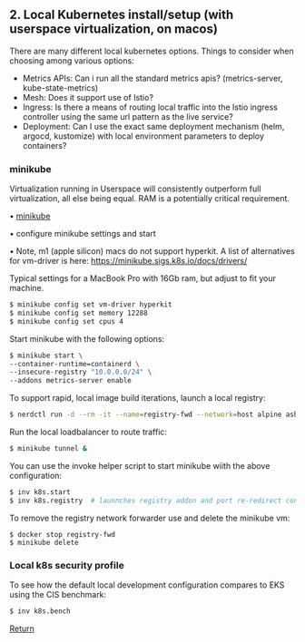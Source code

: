 ## 2. Local Kubernetes install/setup (with userspace virtualization, on macos) 

There are many different local kubernetes options. Things to consider when choosing among various options:  
- Metrics APIs: Can i run all the standard metrics apis? (metrics-server, kube-state-metrics)
- Mesh: Does it support use of Istio?
- Ingress: Is there a means of routing local traffic into the Istio ingress controller using the same url pattern as the live service?
- Deployment: Can I use the exact same deployment mechanism (helm, argocd, kustomize) with local environment parameters to deploy containers?

### minikube

Virtualization running in Userspace will consistently outperform full virtualization, all else being equal. RAM is a potentially critical requirement.  

• [minikube](https://minikube.sigs.k8s.io)

• configure minikube settings and start  

• Note, m1 (apple silicon) macs do not support hyperkit. A list of alternatives for vm-driver is here: https://minikube.sigs.k8s.io/docs/drivers/

Typical settings for a MacBook Pro with 16Gb ram, but adjust to fit your machine.  

```bash
$ minikube config set vm-driver hyperkit
$ minikube config set memory 12288
$ minikube config set cpus 4
```

Start minikube with the following options:  
```bash
$ minikube start \
--container-runtime=containerd \
--insecure-registry "10.0.0.0/24" \
--addons metrics-server enable
```

To support rapid, local image build iterations, launch a local registry:  
```bash
$ nerdctl run -d --rm -it --name=registry-fwd --network=host alpine ash -c \"apk add socat && socat TCP-LISTEN:5000,reuseaddr,fork TCP:$(minikube ip):5000\"
```

Run the local loadbalancer to route traffic:  
```bash
$ minikube tunnel &
```

You can use the invoke helper script to start minikube wiith the above configuration:  
```bash
$ inv k8s.start
$ inv k8s.registry  # launnches registry addon and port re-redirect container
```

To remove the registry network forwarder use and delete the minikube vm:
```
$ docker stop registry-fwd
$ minikube delete
```

### Local k8s security profile

To see how the default local development configuration compares to EKS using the CIS benchmark:  
```bash
$ inv k8s.bench
```

[Return](../README.md)
